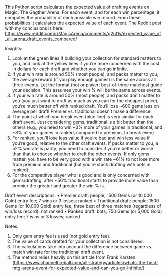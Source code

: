 This Python script calculates the expected value of drafting events on Magic: The Gagther Arena. For each event, and for each win percentage, it computes the probability of each possible win record. From these probabilities it calculates the expected value of each event. The Reddit post with my conclusions is here: https://www.reddit.com/r/MagicArena/comments/g2nt1v/expected_value_of_all_arena_draft_events_compared/

Insights:
1.	Look at the green lines if building your collection for standard matters to you, and look at the yellow lines if you’re more concerned with the cost in dollars for each draft and whether you can go infinite.
2.	If your win rate is around 50% (most people), and packs matter to you, the average reward (if you play enough games) is the same across all three events. Let the format (bot or player; best-of-three matches) guide your decision. This assumes your win % will be the same across events.
3.	If your win rate is around 50% (most people), and packs don’t matter to you (you just want to draft as much as you can for the cheapest price), you’re much better off with ranked draft. You’ll lose ~600 gems less on average per draft! Premier vs. traditional doesn’t make a difference.
4.	The point at which you break even (blue line) is very similar for each draft event. Just considering gems, traditional is a bit better than the others (e.g., you need to win ~3% more of your games in traditional, and ~8% of your games in ranked, compared to premium, to break even)
5.	For ranked, you’ll lose less value if you’re bad and win less value if you’re good, relative to the other draft events. If packs matter to you, a 52% winrate is parity; you need to consider if you’re better or worse than that to choose whether to draft the other events. If only gems matter, you have to be very good with a win rate ~61% to not lose more from premium and traditional (but you’re stuck drafting with bots in ranked).
6.	For the competitive player who is good and is only concerned with gems/drafting, after ~56% traditional starts to provide more value than premier the greater and greater the win % is.

Draft event descriptions:
•	Premier draft: people; 1500 Gems (or 10,000 Gold) entry fee; 7 wins or 3 losses; ranked
•	Traditional draft: people; 1500 Gems (or 10,000 Gold) entry fee; three best of three matches (regardless of win/loss record); not ranked
•	Ranked draft: bots; 750 Gems (or 5,000 Gold) entry fee; 7 wins or 3 losses; ranked

Notes:
1.	Only gem entry fee is used (not gold entry fee).
2.	The value of cards drafted for your collection is not considered.
3.	The calculations take into account the difference between game vs. match win rate for the traditional draft event.
4.	The method relies heavily on this article from Frank Karsten (https://www.channelfireball.com/all-strategy/articles/whats-the-best-mtg-arena-event-for-expected-value-and-can-you-go-infinite/)
